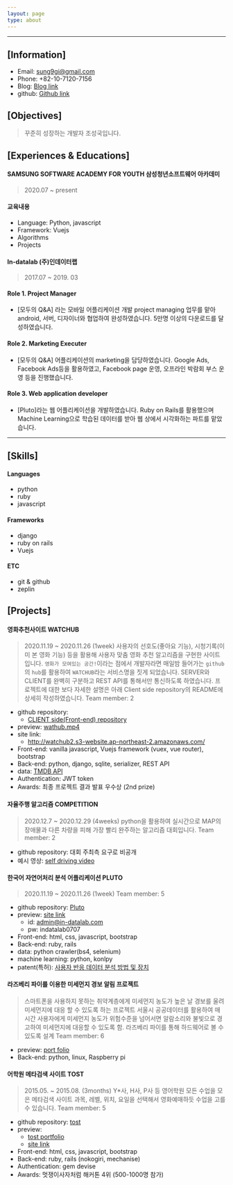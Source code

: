 ```yaml
---
layout: page
type: about
---
```


---
## [Information]

- Email: sung9gi@gmail.com
- Phone: +82-10-7120-7156
- Blog: [Blog link](https://likelionSungGuk.github.io)
- github: [Github link](https://github.com/likelionSungGuk/) 



## [Objectives]

> 꾸준히 성장하는 개발자 조성국입니다.



## [Experiences & Educations]

#### SAMSUNG SOFTWARE ACADEMY FOR YOUTH 삼성청년소프트웨어 아카데미

> 2020.07 ~ present

#### 교육내용

- Language: Python, javascript
- Framework: Vuejs
- Algorithms
- Projects



#### In-datalab (주)인데이터랩 

> 2017.07 ~ 2019. 03

#### Role 1. Project Manager

- [모두의 Q&A] 라는 모바일 어플리케이션 개발 project managing 업무를 맡아 android, 서버, 디자이너와 협업하여 완성하였습니다. 5만명 이상의 다운로드를 달성하였습니다.

#### Role 2. Marketing Executer

- [모두의 Q&A] 어플리케이션의 marketing을 담당하였습니다. Google Ads, Facebook Ads등을 활용하였고, Facebook page 운영, 오프라인 박람회 부스 운영 등을 진행했습니다.

#### Role 3. Web application developer

- [Pluto]라는 웹 어플리케이션을 개발하였습니다. Ruby on Rails를 활용했으며 Machine Learning으로 학습된 데이터를 받아 웹 상에서 시각화하는 파트를 맡았습니다.



---

## [Skills]

#### Languages

- python
- ruby
- javascript



#### Frameworks

- django
- ruby on rails
- Vuejs



#### ETC

- git & github
- zeplin



## [Projects]

#### 영화추천사이트 WATCHUB

> 2020.11.19 ~ 2020.11.26 (1week)
>사용자의 선호도(좋아요 기능), 시청기록(이미 본 영화 기능) 등을 활용해 사용자 맞춤 영화 추천 알고리즘을 구현한 사이트입니다.
> `영화가 모여있는 공간!`이라는 점에서 개발자라면 매일밤 들어가는 `github`의 `hub`를 활용하여 `WATCHUB`라는 서비스명을 짓게 되었습니다.
>SERVER와 CLIENT를 완벽히 구분하고 REST API를 통해서만 통신하도록 하였습니다.
> 프로젝트에 대한 보다 자세한 설명은 아래 Client side repository의 README에 상세히 작성하였습니다.
>Team member: 2

- github repository: 
  - [CLIENT side(Front-end) repository](https://github.com/likelionSungGuk/watchub-front)
- preview: [wathub.mp4](/assets/data/watchub.mp4)
- site link:
  - http://watchub2.s3-website.ap-northeast-2.amazonaws.com/
- Front-end: vanilla javascript, Vuejs framework (vuex, vue router), bootstrap
- Back-end: python, django, sqlite, serializer, REST API
- data: [TMDB API](https://developers.themoviedb.org/3/getting-started/introduction) 
- Authentication: JWT token
- Awards: 최종 프로젝트 결과 발표 우수상 (2nd prize)



#### 자율주행 알고리즘 COMPETITION

> 2020.12.7 ~ 2020.12.29 (4weeks)
>python을 활용하여 실시간으로 MAP의 장애물과 다른 차량을 피해 가장 빨리 완주하는 알고리즘 대회입니다.
> Team member: 2

- github repository: 대회 주최측 요구로 비공개
- 예시 영상: [self driving video](/assets/data/selfdriving.mp4)



#### 한국어 자연어처리 분석 어플리케이션 PLUTO

> 2020.11.19 ~ 2020.11.26 (1week)
>Team member: 5

- github repository: [Pluto](https://github.com/likelionSungGuk/pluto-planb)
- preview: [site link](https://pluto-planb2.herokuapp.com/)
  - id: admin@in-datalab.com
  - pw: indatalab0707
- Front-end: html, css, javascript, bootstrap
- Back-end: ruby, rails
- data: python crawler(bs4, selenium)
- machine learning: python, konlpy
- patent(특허): [사용자 반응 데이터 분석 방법 및 장치](http://kpat.kipris.or.kr/kpat/biblioa.do?method=biblioFrame&start=biblio&searchFg=N)



#### 라즈베리 파이를 이용한 미세먼지 경보 알림 프로젝트 

> 스마트폰을 사용하지 못하는 취약계층에게 미세먼지 농도가 높은 날 경보를 울려 미세먼지에 대응 할 수 있도록 하는 프로젝트
>서울시 공공데이터를 활용하여 매 시간 사용자에게 미세먼지 농도가 위험수준을 넘어서면 알람소리와 불빛으로 경고하여 미세먼지에 대응할 수 있도록 함.
> 라즈베리 파이를 통해 하드웨어로 볼 수 있도록 설계
>Team member: 6

- preview: [port folio](/assets/data/융기프_해커톤포스터.pdf)
- Back-end: python, linux, Raspberry pi



#### 어학원 메타검색 사이트 TOST

>  2015.05. ~ 2015.08.  (3months)
>Y*사, H사, P사 등 영어학원 모든 수업을 모은 메타검색 사이트
>  과목, 레벨, 위치, 요일을 선택해서 영화예매하듯 수업을 고를 수 있습니다.
>Team member: 5    

- github repository: [tost](https://github.com/likelionSungGuk/tost)
- preview:
  - [tost portfolio](/assets/data/토스토tost_포트폴리오.pdf)
  - [site link](http://tostenglish.herokuapp.com/)
- Front-end: html, css, javascript, bootstrap
- Back-end: ruby, rails (nokogiri, mechanise)
- Authentication: gem devise
- Awards: 멋쟁이사자처럼 해커톤 4위 (500-1000명 참가) 